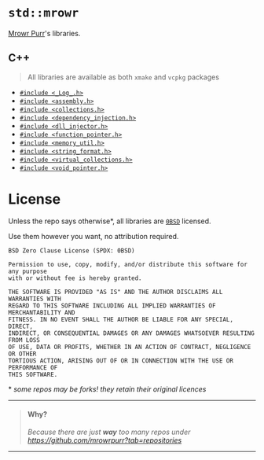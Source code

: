 # `std::mrowr`

[Mrowr Purr](https://github.com/mrowrpurr)'s libraries.

## C++

> All libraries are available as both `xmake` and `vcpkg` packages

- [`#include <_Log_.h>`](https://github.com/MrowrLib/_Log_.h)
- [`#include <assembly.h>`](https://github.com/MrowrLib/assembly.h)
- [`#include <collections.h>`](https://github.com/MrowrLib/collections.h)
- [`#include <dependency_injection.h>`](https://github.com/MrowrLib/dependency_injection.h)
- [`#include <dll_injector.h>`](https://github.com/MrowrLib/dll_injector.h)
- [`#include <function_pointer.h>`](https://github.com/MrowrLib/function_pointer.h)
- [`#include <memory_util.h>`](https://github.com/MrowrLib/memory_util.h)
- [`#include <string_format.h>`](https://github.com/MrowrLib/string_format.h)
- [`#include <virtual_collections.h>`](https://github.com/MrowrLib/virtual_collections.h)
- [`#include <void_pointer.h>`](https://github.com/MrowrLib/void_pointer.h)

# License

Unless the repo says otherwise\*, all libraries are [`0BSD`](https://opensource.org/license/0bsd/) licensed.

Use them however you want, no attribution required.

```
BSD Zero Clause License (SPDX: 0BSD)

Permission to use, copy, modify, and/or distribute this software for any purpose
with or without fee is hereby granted.

THE SOFTWARE IS PROVIDED "AS IS" AND THE AUTHOR DISCLAIMS ALL WARRANTIES WITH
REGARD TO THIS SOFTWARE INCLUDING ALL IMPLIED WARRANTIES OF MERCHANTABILITY AND
FITNESS. IN NO EVENT SHALL THE AUTHOR BE LIABLE FOR ANY SPECIAL, DIRECT,
INDIRECT, OR CONSEQUENTIAL DAMAGES OR ANY DAMAGES WHATSOEVER RESULTING FROM LOSS
OF USE, DATA OR PROFITS, WHETHER IN AN ACTION OF CONTRACT, NEGLIGENCE OR OTHER
TORTIOUS ACTION, ARISING OUT OF OR IN CONNECTION WITH THE USE OR PERFORMANCE OF
THIS SOFTWARE.
```

\* _some repos may be forks! they retain their original licences_

---

> #### Why?
>
> _Because there are just **way** too many repos under https://github.com/mrowrpurr?tab=repositories_

---
